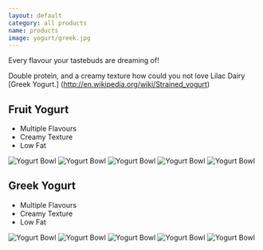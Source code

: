 ```yaml
---
layout: default
category: all products
name: products
image: yogurt/greek.jpg
---
```


Every flavour your tastebuds are dreaming of!

Double protein, and a creamy texture how could you not love Lilac Dairy [Greek Yogurt.] (http://en.wikipedia.org/wiki/Strained_yogurt)

## Fruit Yogurt

- Multiple Flavours
- Creamy Texture
- Low Fat

![Yogurt Bowl](http://upload.wikimedia.org/wikipedia/commons/2/2c/Labneh01.jpg)
![Yogurt Bowl](http://upload.wikimedia.org/wikipedia/commons/2/2c/Labneh01.jpg)
![Yogurt Bowl](http://upload.wikimedia.org/wikipedia/commons/2/2c/Labneh01.jpg)
![Yogurt Bowl](http://upload.wikimedia.org/wikipedia/commons/2/2c/Labneh01.jpg)
![Yogurt Bowl](http://upload.wikimedia.org/wikipedia/commons/2/2c/Labneh01.jpg)

## Greek Yogurt

- Multiple Flavours
- Creamy Texture
- Low Fat

![Yogurt Bowl](http://upload.wikimedia.org/wikipedia/commons/2/2c/Labneh01.jpg)
![Yogurt Bowl](http://upload.wikimedia.org/wikipedia/commons/2/2c/Labneh01.jpg)
![Yogurt Bowl](http://upload.wikimedia.org/wikipedia/commons/2/2c/Labneh01.jpg)
![Yogurt Bowl](http://upload.wikimedia.org/wikipedia/commons/2/2c/Labneh01.jpg)
![Yogurt Bowl](http://upload.wikimedia.org/wikipedia/commons/2/2c/Labneh01.jpg)